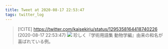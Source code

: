 ```yaml
---
title: Tweet at 2020-08-17 22:53:47
tags: twitter_log
---
```


> [!CITE] https://twitter.com/kaisekiriu/status/1295358164418740226 (2020-08-17 22:53:47)
> ![](https://twitter.com/kaisekiriu/status/1295358164418740226)
> 珍しく『学術用語集 動物学編』由来の和名が喜ばれている例。
